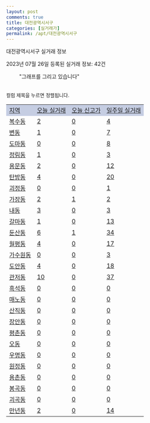 ```yaml
---
layout: post
comments: true
title: 대전광역시서구
categories: [실거래가]
permalink: /apt/대전광역시서구
---
```


대전광역시서구 실거래 정보

2023년 07월 26일 등록된 실거래 정보: 42건

<!--<script async src="https://pagead2.googlesyndication.com/pagead/js/adsbygoogle.js?client=ca-pub-3485438051770037"
 crossorigin="anonymous"></script>-->

<script type="text/javascript">
  google.charts.load('current', {'packages':['corechart']});
  google.charts.setOnLoadCallback(drawChart);

  function drawChart() {
    var data = google.visualization.arrayToDataTable([['거래일', '매매', '전월세', '전매'], ['21-01', 4, 8, 0], ['21-02', 0, 1, 0], ['21-03', 0, 9, 0], ['21-04', 0, 2, 0], ['21-05', 15, 0, 0], ['21-06', 17, 19, 0], ['21-07', 72, 106, 1], ['21-08', 385, 521, 3], ['21-09', 353, 391, 3], ['21-10', 378, 576, 0], ['21-11', 246, 560, 4], ['21-12', 214, 682, 1], ['22-01', 208, 743, 0], ['22-02', 196, 798, 1], ['22-03', 214, 635, 3], ['22-04', 258, 712, 1], ['22-05', 194, 561, 2], ['22-06', 160, 624, 5], ['22-07', 135, 585, 5], ['22-08', 155, 610, 5], ['22-09', 141, 571, 4], ['22-10', 183, 635, 2], ['22-11', 146, 679, 2], ['22-12', 167, 781, 1], ['23-01', 246, 741, 2], ['23-02', 359, 867, 0], ['23-03', 369, 786, 0], ['23-04', 376, 664, 8], ['23-05', 348, 662, 46], ['23-06', 400, 624, 71], ['23-07', 184, 317, 17]]);

    var options = {
      title: '최근 1년간 유형별 거래량 추이',
      legend: { position: 'bottom' }
    };

    setTimeout(function() {
        var chart = new google.visualization.LineChart(document.getElementById('columnchart_material'));
        chart.draw(data, (options));
        document.getElementById('loading').style.display = 'none';
        var dayLabel = (new Date()).getDay();
        if (dayLabel < 2) {
            sorttable.innerSortFunction.apply(document.getElementById('week'), []);
            sorttable.innerSortFunction.apply(document.getElementById('week'), []);        
        }
        else {
            sorttable.innerSortFunction.apply(document.getElementById('today'), []);
            sorttable.innerSortFunction.apply(document.getElementById('today'), []);
        }
    }, 200);

  }
</script>

<div id="loading" style="z-index:20; display: block; margin-left: 35px">"그래프를 그리고 있습니다"</div>
<div id="columnchart_material" style="width: 95%; margin-left: -35px; display: block"></div>
<!--<div style="width: 95%; margin-left: -35px; display: block">
      <script async src="https://pagead2.googlesyndication.com/pagead/js/adsbygoogle.js?client=ca-pub-3485438051770037"
          crossorigin="anonymous"></script>
      <ins class="adsbygoogle"
          style="display:block"
          data-ad-format="fluid"
          data-ad-layout-key="-fb+5w+4e-db+86"
          data-ad-client="ca-pub-3485438051770037"
          data-ad-slot="1827090281"></ins>
      <script>
          (adsbygoogle = window.adsbygoogle || []).push({});
      </script>
</div>-->
<br>

<font size='small' style='font-size: small;'>컬럼 제목을 누르면 정렬됩니다.</font>
<table class="sortable">
  <tr style='background-color: rgba(114, 132, 186,0.4);'>
    <td id="region"><a href="#">지역</a></td>
    <td id="today"><a href="#">오늘 실거래</a></td>
    <td id="today_new"><a href="#">오늘 신고가</a></td>
    <td id="week"><a href="#">일주일 실거래</a></td>
  </tr>

  
  <tr class="item">
    <td><a href="대전광역시서구복수동">복수동</a></td>
    <td><a href="대전광역시서구복수동">2</a></td>
    <td><a href="대전광역시서구복수동">0</a></td>
    <td><a href="대전광역시서구복수동">4</a></td>
  </tr>
    

  <tr class="item">
    <td><a href="대전광역시서구변동">변동</a></td>
    <td><a href="대전광역시서구변동">1</a></td>
    <td><a href="대전광역시서구변동">0</a></td>
    <td><a href="대전광역시서구변동">7</a></td>
  </tr>
    

  <tr class="item">
    <td><a href="대전광역시서구도마동">도마동</a></td>
    <td><a href="대전광역시서구도마동">0</a></td>
    <td><a href="대전광역시서구도마동">0</a></td>
    <td><a href="대전광역시서구도마동">8</a></td>
  </tr>
    

  <tr class="item">
    <td><a href="대전광역시서구정림동">정림동</a></td>
    <td><a href="대전광역시서구정림동">1</a></td>
    <td><a href="대전광역시서구정림동">0</a></td>
    <td><a href="대전광역시서구정림동">3</a></td>
  </tr>
    

  <tr class="item">
    <td><a href="대전광역시서구용문동">용문동</a></td>
    <td><a href="대전광역시서구용문동">2</a></td>
    <td><a href="대전광역시서구용문동">0</a></td>
    <td><a href="대전광역시서구용문동">12</a></td>
  </tr>
    

  <tr class="item">
    <td><a href="대전광역시서구탄방동">탄방동</a></td>
    <td><a href="대전광역시서구탄방동">4</a></td>
    <td><a href="대전광역시서구탄방동">0</a></td>
    <td><a href="대전광역시서구탄방동">20</a></td>
  </tr>
    

  <tr class="item">
    <td><a href="대전광역시서구괴정동">괴정동</a></td>
    <td><a href="대전광역시서구괴정동">0</a></td>
    <td><a href="대전광역시서구괴정동">0</a></td>
    <td><a href="대전광역시서구괴정동">1</a></td>
  </tr>
    

  <tr class="item">
    <td><a href="대전광역시서구가장동">가장동</a></td>
    <td><a href="대전광역시서구가장동">2</a></td>
    <td><a href="대전광역시서구가장동">1</a></td>
    <td><a href="대전광역시서구가장동">2</a></td>
  </tr>
    

  <tr class="item">
    <td><a href="대전광역시서구내동">내동</a></td>
    <td><a href="대전광역시서구내동">3</a></td>
    <td><a href="대전광역시서구내동">0</a></td>
    <td><a href="대전광역시서구내동">3</a></td>
  </tr>
    

  <tr class="item">
    <td><a href="대전광역시서구갈마동">갈마동</a></td>
    <td><a href="대전광역시서구갈마동">1</a></td>
    <td><a href="대전광역시서구갈마동">0</a></td>
    <td><a href="대전광역시서구갈마동">13</a></td>
  </tr>
    

  <tr class="item">
    <td><a href="대전광역시서구둔산동">둔산동</a></td>
    <td><a href="대전광역시서구둔산동">6</a></td>
    <td><a href="대전광역시서구둔산동">1</a></td>
    <td><a href="대전광역시서구둔산동">34</a></td>
  </tr>
    

  <tr class="item">
    <td><a href="대전광역시서구월평동">월평동</a></td>
    <td><a href="대전광역시서구월평동">4</a></td>
    <td><a href="대전광역시서구월평동">0</a></td>
    <td><a href="대전광역시서구월평동">17</a></td>
  </tr>
    

  <tr class="item">
    <td><a href="대전광역시서구가수원동">가수원동</a></td>
    <td><a href="대전광역시서구가수원동">0</a></td>
    <td><a href="대전광역시서구가수원동">0</a></td>
    <td><a href="대전광역시서구가수원동">3</a></td>
  </tr>
    

  <tr class="item">
    <td><a href="대전광역시서구도안동">도안동</a></td>
    <td><a href="대전광역시서구도안동">4</a></td>
    <td><a href="대전광역시서구도안동">0</a></td>
    <td><a href="대전광역시서구도안동">18</a></td>
  </tr>
    

  <tr class="item">
    <td><a href="대전광역시서구관저동">관저동</a></td>
    <td><a href="대전광역시서구관저동">10</a></td>
    <td><a href="대전광역시서구관저동">0</a></td>
    <td><a href="대전광역시서구관저동">37</a></td>
  </tr>
    

  <tr class="item">
    <td><a href="대전광역시서구흑석동">흑석동</a></td>
    <td><a href="대전광역시서구흑석동">0</a></td>
    <td><a href="대전광역시서구흑석동">0</a></td>
    <td><a href="대전광역시서구흑석동">0</a></td>
  </tr>
    

  <tr class="item">
    <td><a href="대전광역시서구매노동">매노동</a></td>
    <td><a href="대전광역시서구매노동">0</a></td>
    <td><a href="대전광역시서구매노동">0</a></td>
    <td><a href="대전광역시서구매노동">0</a></td>
  </tr>
    

  <tr class="item">
    <td><a href="대전광역시서구산직동">산직동</a></td>
    <td><a href="대전광역시서구산직동">0</a></td>
    <td><a href="대전광역시서구산직동">0</a></td>
    <td><a href="대전광역시서구산직동">0</a></td>
  </tr>
    

  <tr class="item">
    <td><a href="대전광역시서구장안동">장안동</a></td>
    <td><a href="대전광역시서구장안동">0</a></td>
    <td><a href="대전광역시서구장안동">0</a></td>
    <td><a href="대전광역시서구장안동">0</a></td>
  </tr>
    

  <tr class="item">
    <td><a href="대전광역시서구평촌동">평촌동</a></td>
    <td><a href="대전광역시서구평촌동">0</a></td>
    <td><a href="대전광역시서구평촌동">0</a></td>
    <td><a href="대전광역시서구평촌동">0</a></td>
  </tr>
    

  <tr class="item">
    <td><a href="대전광역시서구오동">오동</a></td>
    <td><a href="대전광역시서구오동">0</a></td>
    <td><a href="대전광역시서구오동">0</a></td>
    <td><a href="대전광역시서구오동">0</a></td>
  </tr>
    

  <tr class="item">
    <td><a href="대전광역시서구우명동">우명동</a></td>
    <td><a href="대전광역시서구우명동">0</a></td>
    <td><a href="대전광역시서구우명동">0</a></td>
    <td><a href="대전광역시서구우명동">0</a></td>
  </tr>
    

  <tr class="item">
    <td><a href="대전광역시서구원정동">원정동</a></td>
    <td><a href="대전광역시서구원정동">0</a></td>
    <td><a href="대전광역시서구원정동">0</a></td>
    <td><a href="대전광역시서구원정동">0</a></td>
  </tr>
    

  <tr class="item">
    <td><a href="대전광역시서구용촌동">용촌동</a></td>
    <td><a href="대전광역시서구용촌동">0</a></td>
    <td><a href="대전광역시서구용촌동">0</a></td>
    <td><a href="대전광역시서구용촌동">0</a></td>
  </tr>
    

  <tr class="item">
    <td><a href="대전광역시서구봉곡동">봉곡동</a></td>
    <td><a href="대전광역시서구봉곡동">0</a></td>
    <td><a href="대전광역시서구봉곡동">0</a></td>
    <td><a href="대전광역시서구봉곡동">0</a></td>
  </tr>
    

  <tr class="item">
    <td><a href="대전광역시서구괴곡동">괴곡동</a></td>
    <td><a href="대전광역시서구괴곡동">0</a></td>
    <td><a href="대전광역시서구괴곡동">0</a></td>
    <td><a href="대전광역시서구괴곡동">0</a></td>
  </tr>
    

  <tr class="item">
    <td><a href="대전광역시서구만년동">만년동</a></td>
    <td><a href="대전광역시서구만년동">2</a></td>
    <td><a href="대전광역시서구만년동">0</a></td>
    <td><a href="대전광역시서구만년동">14</a></td>
  </tr>
    


</table>


    